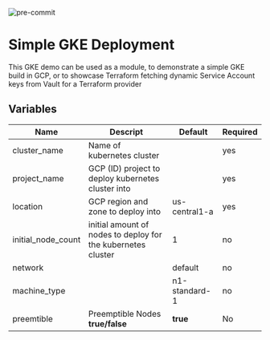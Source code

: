 ![pre-commit](https://github.com/marc-leblanc/terraform-google-gke/workflows/pre-commit/badge.svg)

# Simple GKE Deployment

This GKE demo can be used as a module, to demonstrate a simple GKE build in GCP, or to showcase Terraform fetching dynamic Service Account keys from Vault for a Terraform provider

## Variables 

| Name | Descript | Default | Required |
|--- | --- | --- | --- |
| cluster_name | Name of kubernetes cluster | | yes|
| project_name | GCP (ID) project to deploy kubernetes cluster into | | yes| 
| location | GCP region and zone to deploy into | us-central1-a | yes |
| initial_node_count | initial amount of nodes to deploy for the kubernetes cluster | 1| no | 
| network | | default | no | 
| machine_type | | n1-standard-1 | no|
| preemtible | Preemptible Nodes **true/false** | **true** | No | 
 
